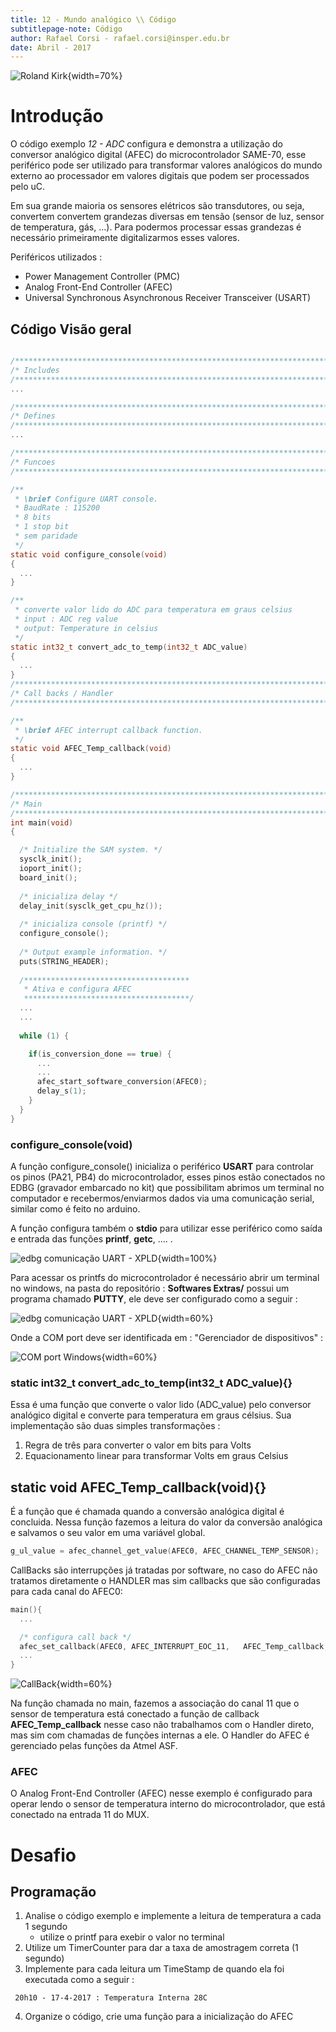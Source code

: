 ```yaml
---
title: 12 - Mundo analógico \\ Código
subtitlepage-note: Código
author: Rafael Corsi - rafael.corsi@insper.edu.br
date: Abril - 2017
---
```


![Roland Kirk](figs/Roland-Kirk.png){width=70%}


# Introdução

O código exemplo *12 - ADC* configura e demonstra a utilização do conversor analógico digital (AFEC)
do microcontrolador SAME-70, esse periférico pode ser utilizado para transformar valores analógicos
do mundo externo ao processador em valores digitais que podem ser processados pelo uC.

Em sua grande maioria os sensores elétricos são transdutores, ou seja, convertem convertem grandezas diversas
em tensão (sensor de luz, sensor de temperatura, gás, ...). Para podermos processar essas grandezas é necessário
primeiramente digitalizarmos esses valores.

Periféricos utilizados :
 - Power Management Controller (PMC)
 - Analog Front-End Controller (AFEC)
 - Universal Synchronous Asynchronous Receiver Transceiver (USART)

## Código Visão geral

```C

/************************************************************************/
/* Includes                                                             */
/************************************************************************/
...

/************************************************************************/
/* Defines                                                              */
/************************************************************************/
...

/************************************************************************/
/* Funcoes                                                              */
/************************************************************************/

/**
 * \brief Configure UART console.
 * BaudRate : 115200
 * 8 bits
 * 1 stop bit
 * sem paridade
 */
static void configure_console(void)
{
  ...
}

/** 
 * converte valor lido do ADC para temperatura em graus celsius
 * input : ADC reg value
 * output: Temperature in celsius
 */
static int32_t convert_adc_to_temp(int32_t ADC_value)
{
  ...
}
/************************************************************************/
/* Call backs / Handler                                                 */
/************************************************************************/

/**
 * \brief AFEC interrupt callback function.
 */
static void AFEC_Temp_callback(void)
{
  ...
}

/************************************************************************/
/* Main                                                                 */
/************************************************************************/
int main(void)
{

  /* Initialize the SAM system. */
  sysclk_init();
  ioport_init();
  board_init();
  
  /* inicializa delay */
  delay_init(sysclk_get_cpu_hz());
  
  /* inicializa console (printf) */
  configure_console();
  
  /* Output example information. */
  puts(STRING_HEADER);
  
  /************************************* 
   * Ativa e configura AFEC
   *************************************/  
  ...
  ...
  
  while (1) {

    if(is_conversion_done == true) {
      ...
      ...
      afec_start_software_conversion(AFEC0);
      delay_s(1);
    }
  }
}

```

###  configure\_console(void)

A função configure\_console() inicializa o periférico **USART** para controlar os pinos (PA21, PB4) do microcontrolador,
esses pinos estão conectados no EDBG (gravador embarcado no kit) que possibilitam abrimos um terminal no computador
e recebermos/enviarmos dados via uma comunicação serial, similar como é feito no arduino.

A função configura também o **stdio** para utilizar esse periférico como saída e entrada das funções **printf**, **getc**, .... .

![edbg comunicação UART - XPLD](figs/edbg.png){width=100%}

Para acessar os printfs do microcontrolador é necessário abrir um terminal no windows, na pasta do repositório : **Softwares Extras/** possui um programa chamado **PUTTY**, ele deve ser configurado como a seguir :

![edbg comunicação UART - XPLD](figs/putty.png){width=60%}


Onde a COM port deve ser identificada em : "Gerenciador de dispositivos" :

![COM port Windows](figs/com.png){width=60%}

### static int32\_t convert\_adc\_to\_temp(int32\_t ADC\_value){}

Essa é uma função que converte o valor lido (ADC\_value) pelo conversor analógico digital e converte para temperatura
em graus célsius. Sua implementação são duas simples transformações :

1. Regra de três para converter o valor em bits para Volts
2. Equacionamento linear para transformar Volts em graus Celsius

## static void AFEC_Temp_callback(void){}

É a função que é chamada quando a conversão analógica digital é concluida. Nessa função fazemos a leitura do valor da
conversão analógica e salvamos o seu valor em uma variável global.

```C
g_ul_value = afec_channel_get_value(AFEC0, AFEC_CHANNEL_TEMP_SENSOR);
```

CallBacks são interrupções já tratadas por software, no caso do AFEC não tratamos diretamente o HANDLER mas sim callbacks que são
configuradas para cada canal do AFEC0:

```C
main(){
  ...

  /* configura call back */
  afec_set_callback(AFEC0, AFEC_INTERRUPT_EOC_11,	AFEC_Temp_callback, 1);
  ...
}
```

![CallBack](figs/handler.png){width=60%}


Na função chamada no main, fazemos a associação do canal 11 que o sensor de temperatura está conectado a função de callback **AFEC\_Temp\_callback** nesse caso não trabalhamos com o Handler direto, mas sim com chamadas de funções internas a ele. O Handler do AFEC é gerenciado pelas funções da Atmel ASF.

### AFEC

O Analog Front-End Controller (AFEC) nesse exemplo é configurado para operar lendo o sensor de temperatura interno do microcontrolador,
que está conectado na entrada 11 do MUX. 

# Desafio

## Programação

1. Analise o código exemplo e implemente a leitura de temperatura a cada 1 segundo
    - utilize o printf para exebir o valor no terminal
2. Utilize um TimerCounter para dar a taxa de amostragem correta (1 segundo)
3. Implemente para cada leitura um TimeStamp de quando ela foi executada como a seguir :

 ```
  20h10 - 17-4-2017 : Temperatura Interna 28C
 ```
4. Organize o código, crie uma função para a inicialização do AFEC 
 
